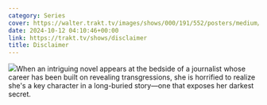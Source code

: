```yaml
---
category: Series
cover: https://walter.trakt.tv/images/shows/000/191/552/posters/medium/b48a60a6d6.jpg
date: 2024-10-12 04:10:46+00:00
link: https://trakt.tv/shows/disclaimer
title: Disclaimer
---
```


![](https://walter-r2.trakt.tv/images/shows/000/191/552/fanarts/thumb/3a51b67b08.jpg)When an intriguing novel appears at the bedside of a journalist whose career has been built on revealing transgressions, she is horrified to realize she's a key character in a long-buried story—one that exposes her darkest secret.